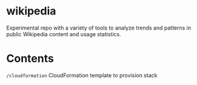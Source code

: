 # wikipedia
Experimental repo with a variety of tools to analyze trends and patterns in public Wikipedia content and usage statistics.

# Contents

`/cloudformation` CloudFormation template to provision stack

